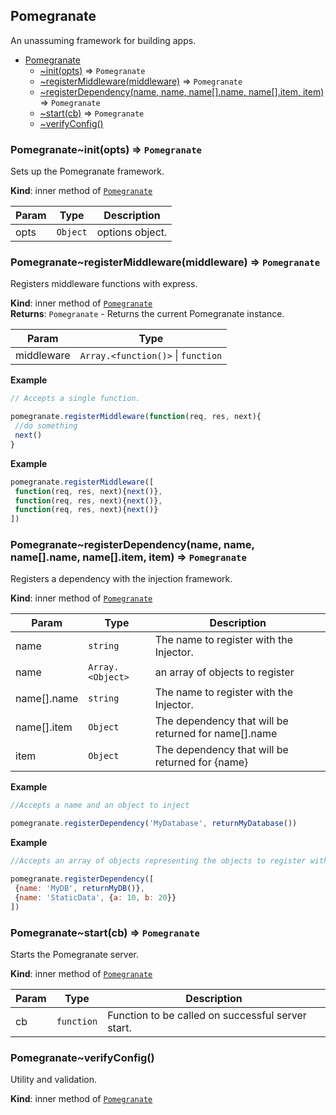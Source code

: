 <a name="module_Pomegranate"></a>
## Pomegranate
An unassuming framework for building apps.


* [Pomegranate](#module_Pomegranate)
  * [~init(opts)](#module_Pomegranate..init) ⇒ <code>Pomegranate</code>
  * [~registerMiddleware(middleware)](#module_Pomegranate..registerMiddleware) ⇒ <code>Pomegranate</code>
  * [~registerDependency(name, name, name[].name, name[].item, item)](#module_Pomegranate..registerDependency) ⇒ <code>Pomegranate</code>
  * [~start(cb)](#module_Pomegranate..start) ⇒ <code>Pomegranate</code>
  * [~verifyConfig()](#module_Pomegranate..verifyConfig)

<a name="module_Pomegranate..init"></a>
### Pomegranate~init(opts) ⇒ <code>Pomegranate</code>
Sets up the Pomegranate framework.

**Kind**: inner method of <code>[Pomegranate](#module_Pomegranate)</code>  

| Param | Type | Description |
| --- | --- | --- |
| opts | <code>Object</code> | options object. |

<a name="module_Pomegranate..registerMiddleware"></a>
### Pomegranate~registerMiddleware(middleware) ⇒ <code>Pomegranate</code>
Registers middleware functions with express.

**Kind**: inner method of <code>[Pomegranate](#module_Pomegranate)</code>  
**Returns**: <code>Pomegranate</code> - Returns the current Pomegranate instance.  

| Param | Type |
| --- | --- |
| middleware | <code>Array.&lt;function()&gt;</code> &#124; <code>function</code> | 

**Example**  
```js
// Accepts a single function.

pomegranate.registerMiddleware(function(req, res, next){
 //do something
 next()
}
```
**Example**  
```js
pomegranate.registerMiddleware([
 function(req, res, next){next()},
 function(req, res, next){next()},
 function(req, res, next){next()}
])
```
<a name="module_Pomegranate..registerDependency"></a>
### Pomegranate~registerDependency(name, name, name[].name, name[].item, item) ⇒ <code>Pomegranate</code>
Registers a dependency with the injection framework.

**Kind**: inner method of <code>[Pomegranate](#module_Pomegranate)</code>  

| Param | Type | Description |
| --- | --- | --- |
| name | <code>string</code> | The name to register with the Injector. |
| name | <code>Array.&lt;Object&gt;</code> | an array of objects to register |
| name[].name | <code>string</code> | The name to register with the Injector. |
| name[].item | <code>Object</code> | The dependency that will be returned for name[].name |
| item | <code>Object</code> | The dependency that will be returned for {name} |

**Example**  
```js
//Accepts a name and an object to inject

pomegranate.registerDependency('MyDatabase', returnMyDatabase())
```
**Example**  
```js
//Accepts an array of objects representing the objects to register with the injector.

pomegranate.registerDependency([
 {name: 'MyDB', returnMyDB()},
 {name: 'StaticData', {a: 10, b: 20}}
])
```
<a name="module_Pomegranate..start"></a>
### Pomegranate~start(cb) ⇒ <code>Pomegranate</code>
Starts the Pomegranate server.

**Kind**: inner method of <code>[Pomegranate](#module_Pomegranate)</code>  

| Param | Type | Description |
| --- | --- | --- |
| cb | <code>function</code> | Function to be called on successful server start. |

<a name="module_Pomegranate..verifyConfig"></a>
### Pomegranate~verifyConfig()
Utility and validation.

**Kind**: inner method of <code>[Pomegranate](#module_Pomegranate)</code>  
